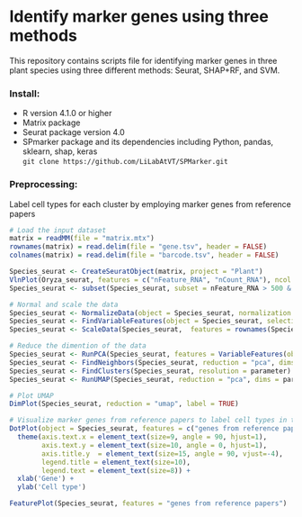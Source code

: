 # Identify marker genes using three methods

This repository contains scripts file for identifying marker genes in three plant species using three different methods: Seurat, SHAP+RF, and SVM.

### Install: 
* R version 4.1.0 or higher </br>
* Matrix package </br>    
* Seurat package version 4.0 </br>
* SPmarker package and its dependencies including Python, pandas, sklearn, shap, keras </br>
`git clone https://github.com/LiLabAtVT/SPMarker.git`

### Preprocessing:
Label cell types for each cluster by employing marker genes from reference papers
```R
# Load the input dataset
matrix = readMM(file = "matrix.mtx")
rownames(matrix) = read.delim(file = "gene.tsv", header = FALSE)
colnames(matrix) = read.delim(file = "barcode.tsv", header = FALSE)

Species_seurat <- CreateSeuratObject(matrix, project = "Plant")
VlnPlot(Oryza_seurat, features = c("nFeature_RNA", "nCount_RNA"), ncol = 2) # quality control based on these plots
Species_seurat <- subset(Species_seurat, subset = nFeature_RNA > 500 & nFeature_RNA < 6000 & nCount_RNA > 500 & nCount_RNA < 40000)

# Normal and scale the data
Species_seurat <- NormalizeData(object = Species_seurat, normalization.method = "LogNormalize")
Species_seurat <- FindVariableFeatures(object = Species_seurat, selection.method = "vst")
Species_seurat <- ScaleData(Species_seurat,  features = rownames(Species_seurat))

# Reduce the dimention of the data
Species_seurat <- RunPCA(Species_seurat, features = VariableFeatures(object = Species_seurat) ,verbose = FALSE)
Species_seurat <- FindNeighbors(Species_seurat, reduction = "pca", dims = parameter) 
Species_seurat <- FindClusters(Species_seurat, resolution = parameter) 
Species_seurat <- RunUMAP(Species_seurat, reduction = "pca", dims = parameter) 

# Plot UMAP
DimPlot(Species_seurat, reduction = "umap", label = TRUE)

# Visualize marker genes from reference papers to label cell types in the input dataset
DotPlot(object = Species_seurat, features = c("genes from reference papers"), cols = "RdYlBu",  col.min= -2, col.max = 2, dot.scale = 4) + 
  theme(axis.text.x = element_text(size=9, angle = 90, hjust=1), 
        axis.text.y = element_text(size=10, angle = 0, hjust=1), 
        axis.title.y  = element_text(size=15, angle = 90, vjust=-4),
        legend.title = element_text(size=10),
        legend.text = element_text(size=8)) + 
  xlab('Gene') +  
  ylab('Cell type')

FeaturePlot(Species_seurat, features = "genes from reference papers")
```
